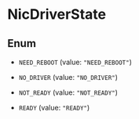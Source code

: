 

# NicDriverState

## Enum


* `NEED_REBOOT` (value: `"NEED_REBOOT"`)

* `NO_DRIVER` (value: `"NO_DRIVER"`)

* `NOT_READY` (value: `"NOT_READY"`)

* `READY` (value: `"READY"`)



